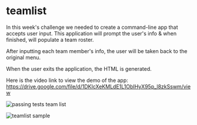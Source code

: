 # teamlist

In this week's challenge we needed to create a command-line app that accepts user input.
This application will prompt the user's info & when finished, will populate a team roster.

After inputting each team member's info, the user will be taken back to the original menu. 

When the user exits the application, the HTML is generated.

Here is the video link to view the demo of the app: https://drive.google.com/file/d/1DKIcXeKMLdE1L1ObIHyX95p_l8zkSswm/view

![passing tests team list](https://user-images.githubusercontent.com/104907412/182698030-ae50c318-b8df-478b-84bf-16cfe580a7e8.png)



![teamlist sample](https://user-images.githubusercontent.com/104907412/186790446-fd1e014b-8d4c-4c6c-925c-b9bd3e2d7fc6.png)

